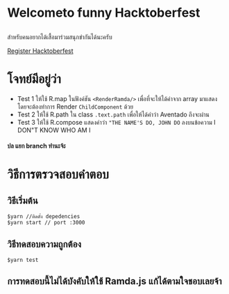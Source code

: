 # Welcometo funny Hacktoberfest 
## 
สำหรับคนอยากได้เสื้อมาร่วมสนุกขำกันได้นะครับ

[Register Hacktoberfest](https://hacktoberfest.digitalocean.com/)

# โจทย์มีอยู่ว่า
- Test 1 ให้ใช้ R.map ในฟังค์ชัน `<RenderRamda/>`  เพื่อที่จะให้ได้ค่าจาก array มาแสดง โดยจะต้องทำการ Render `ChildComponent` ด้วย
- Test 2 ให้ใช้ R.path ใน  class `.text.path` เพื่อให้ได้คำว่า Aventado ถึงจะผ่าน
- Test 3 ให้ใช้ R.compose แสดงคำว่า `"THE NAME'S DO, JOHN DO` ลงบนข้อความ I DON"T KNOW WHO AM I
#### ปล แยก branch ทำนะจ้ะ
# วิธีการตรวจสอบคำตอบ
## วิธีเริ่มต้น
```
$yarn //ติดตั้ง depedencies
$yarn start // port :3000
```
## วิธีทดสอบความถูกต้อง
```
$yarn test
```

## การทดสอบนี้ไม่ได้บังคับให้ใช้ Ramda.js แก้ได้ตามใจชอบเลยจ้า 